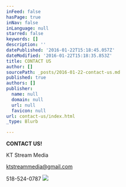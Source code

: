 ```yaml
---
inFeed: false
hasPage: true
inNav: false
inLanguage: null
starred: false
keywords: []
description: ''
datePublished: '2016-01-22T15:18:45.057Z'
dateModified: '2016-01-22T15:18:35.853Z'
title: CONTACT US
author: []
sourcePath: _posts/2016-01-22-contact-us.md
published: true
authors: []
publisher:
  name: null
  domain: null
  url: null
  favicon: null
url: contact-us/index.html
_type: Blurb

---
```

**CONTACT US!**

KT Stream Media

ktstreammedia@gmail.com

518-524-0787
![](https://the-grid-user-content.s3-us-west-2.amazonaws.com/be423e0a-a3b1-4999-87f5-02cc9d876098.jpg)
